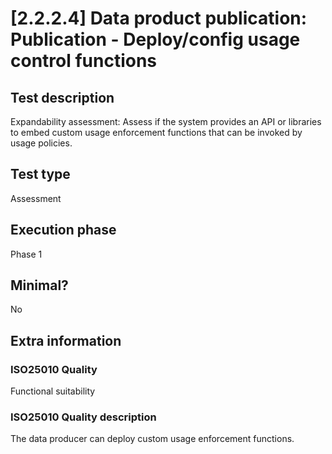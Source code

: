 
# [2.2.2.4] Data product publication: Publication - Deploy/config usage control functions
 
## Test description
Expandability assessment: Assess if the system provides an API or libraries to embed custom usage enforcement functions that can be invoked by usage policies.
 
## Test type
Assessment
 
## Execution phase
Phase 1
 
## Minimal?
No
 
## Extra information
### ISO25010 Quality
Functional suitability
### ISO25010 Quality description
The data producer can deploy custom usage enforcement functions.
    